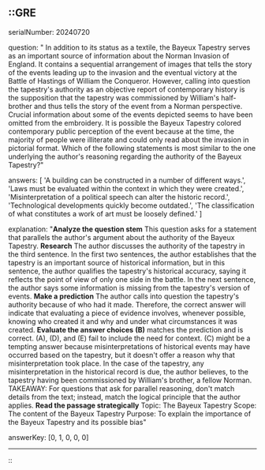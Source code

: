 ::GRE
---

serialNumber: 20240720

question: " In addition to its status as a textile, the Bayeux Tapestry serves as an important source of information about the Norman Invasion of England. It contains a sequential arrangement of images that tells the story of the events leading up to the invasion and the eventual victory at the Battle of Hastings of William the Conqueror. However, calling into question the tapestry's authority as an objective report of contemporary history is the supposition that the tapestry was commissioned by William's half-brother and thus tells the story of the event from a Norman perspective. Crucial information about some of the events depicted seems to have been omitted from the embroidery. It is possible the Bayeux Tapestry colored contemporary public perception of the event because at the time, the majority of people were illiterate and could only read about the invasion in pictorial format. Which of the following statements is most similar to the one underlying the author's reasoning regarding the authority of the Bayeux Tapestry?"

answers: [
  'A building can be constructed in a number of different ways.',
  'Laws must be evaluated within the context in which they were created.',
  'Misinterpretation of a political speech can alter the historic record.',
  'Technological developments quickly become outdated.',
  'The classification of what constitutes a work of art must be loosely defined.'
]

explanation: "<strong>Analyze the question stem</strong> This question asks for a statement that parallels the author's argument about the authority of the Bayeux Tapestry. <strong>Research</strong> The author discusses the authority of the tapestry in the third sentence. In the first two sentences, the author establishes that the tapestry is an important source of historical information, but in this sentence, the author qualifies the tapestry's historical accuracy, saying it reflects the point of view of only one side in the battle. In the next sentence, the author says some information is missing from the tapestry's version of events. <strong>Make a prediction</strong> The author calls into question the tapestry's authority because of who had it made. Therefore, the correct answer will indicate that evaluating a piece of evidence involves, whenever possible, knowing who created it and why and under what circumstances it was created. <strong>Evaluate the answer choices</strong> <strong>(B)</strong> matches the prediction and is correct. (A), (D), and (E) fail to include the need for context. (C) might be a tempting answer because misinterpretations of historical events may have occurred based on the tapestry, but it doesn't offer a reason why that misinterpretation took place. In the case of the tapestry, any misinterpretation in the historical record is due, the author believes, to the tapestry having been commissioned by William's brother, a fellow Norman. TAKEAWAY: For questions that ask for parallel reasoning, don't match details from the text; instead, match the logical principle that the author applies. <strong>Read the passage strategically</strong> Topic: The Bayeux Tapestry Scope: The content of the Bayeux Tapestry Purpose: To explain the importance of the Bayeux Tapestry and its possible bias"

answerKey: [0, 1, 0, 0, 0]

---
::
